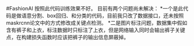#FashionAI
按照此代码训练效果不好。
目前有两个问题尚未解决：
*一个是此代码是做语意分割、box回归、和分类的代码，目前我只改了数据接口，还未按照maskrcnn论文中的方式修改成关键点检测。
*二是图片标注问题，数据集中假如含有裤子和上衣，标注数据时只标注了上衣，但是网络输入同时会输出裤子关键点，在构建损失函数时应该把裤子的输出信息屏蔽掉。
